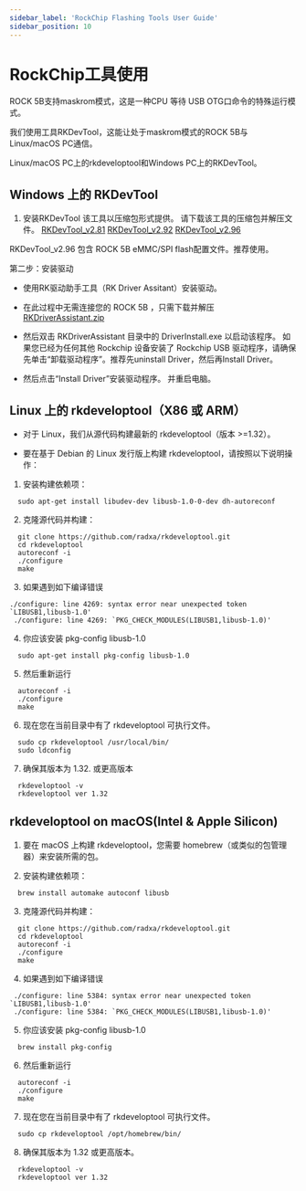```yaml
---
sidebar_label: 'RockChip Flashing Tools User Guide'
sidebar_position: 10
---
```


# RockChip工具使用

ROCK 5B支持maskrom模式，这是一种CPU 等待 USB OTG口命令的特殊运行模式。 

我们使用工具RKDevTool，这能让处于maskrom模式的ROCK 5B与 Linux/macOS PC通信。

Linux/macOS PC上的rkdeveloptool和Windows PC上的RKDevTool。

## Windows 上的 RKDevTool

1. 安装RKDevTool
该工具以压缩包形式提供。 请下载该工具的压缩包并解压文件。
[RKDevTool_v2.81](https://dl.radxa.com/tools/windows/RKDevTool_Release_v2.81.zip)
[RKDevTool_v2.92](https://dl.radxa.com/tools/windows/windows_RKDevTool_Release_v2.92.zip)
[RKDevTool_v2.96](https://dl.radxa.com/tools/windows/RKDevTool_Release_v2.96-20221121.rar)

RKDevTool_v2.96 包含 ROCK 5B eMMC/SPI flash配置文件。推荐使用。


第二步：安装驱动

- 使用RK驱动助手工具（RK Driver Assitant）安装驱动。

- 在此过程中无需连接您的 ROCK 5B ，只需下载并解压 [RKDriverAssistant.zip](https://dl.radxa.com/tools/windows/DriverAssitant_v5.0.zip)

- 然后双击 RKDriverAssistant 目录中的 DriverInstall.exe 以启动该程序。 如果您已经为任何其他 Rockchip 设备安装了 Rockchip USB 驱动程序，请确保先单击“卸载驱动程序”。推荐先uninstall Driver，然后再Install Driver。

- 然后点击“Install Driver”安装驱动程序。 并重启电脑。

## Linux 上的 rkdeveloptool（X86 或 ARM）

- 对于 Linux，我们从源代码构建最新的 rkdeveloptool（版本 >=1.32）。

- 要在基于 Debian 的 Linux 发行版上构建 rkdeveloptool，请按照以下说明操作：

1. 安装构建依赖项：
```
  sudo apt-get install libudev-dev libusb-1.0-0-dev dh-autoreconf
```

2. 克隆源代码并构建：
```
  git clone https://github.com/radxa/rkdeveloptool.git
  cd rkdeveloptool
  autoreconf -i
  ./configure
  make
```

3. 如果遇到如下编译错误
```
./configure: line 4269: syntax error near unexpected token `LIBUSB1,libusb-1.0'
 ./configure: line 4269: `PKG_CHECK_MODULES(LIBUSB1,libusb-1.0)'
```

4. 你应该安装 pkg-config libusb-1.0
```
  sudo apt-get install pkg-config libusb-1.0
```

5. 然后重新运行
```
  autoreconf -i
  ./configure
  make
```

6. 现在您在当前目录中有了 rkdeveloptool 可执行文件。
```
  sudo cp rkdeveloptool /usr/local/bin/
  sudo ldconfig
```

7. 确保其版本为 1.32. 或更高版本
```
  rkdeveloptool -v
  rkdeveloptool ver 1.32
```

## rkdeveloptool on macOS(Intel & Apple Silicon)

1. 要在 macOS 上构建 rkdeveloptool，您需要 homebrew（或类似的包管理器）来安装所需的包。

2. 安装构建依赖项：
```
  brew install automake autoconf libusb
```

3. 克隆源代码并构建：
```
  git clone https://github.com/radxa/rkdeveloptool.git
  cd rkdeveloptool
  autoreconf -i
  ./configure
  make
```
4. 如果遇到如下编译错误
```
 ./configure: line 5384: syntax error near unexpected token `LIBUSB1,libusb-1.0'
 ./configure: line 5384: `PKG_CHECK_MODULES(LIBUSB1,libusb-1.0)'
```

5. 你应该安装 pkg-config libusb-1.0
```
  brew install pkg-config
```

6. 然后重新运行
```
  autoreconf -i
  ./configure
  make
```

7. 现在您在当前目录中有了 rkdeveloptool 可执行文件。
```
  sudo cp rkdeveloptool /opt/homebrew/bin/
```

8. 确保其版本为 1.32 或更高版本。
```
  rkdeveloptool -v
  rkdeveloptool ver 1.32
```